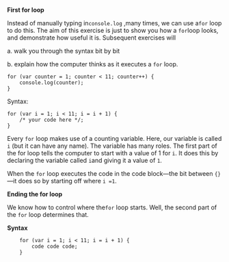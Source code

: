 **First for loop**

Instead of manually typing in`console.log` ,many times, we can use a`for` loop to do this. The aim of this exercise is just to show you how a `for`loop looks, and demonstrate how useful it is. Subsequent exercises will

a. walk you through the syntax bit by bit

b. explain how the computer thinks as it executes a `for` loop.

```
for (var counter = 1; counter < 11; counter++) {
    console.log(counter);
}
```

Syntax:

```
for (var i = 1; i < 11; i = i + 1) {
    /* your code here */;
}
```

Every `for` loop makes use of a counting variable. Here, our variable is called `i` \(but it can have any name\). The variable has many roles. The first part of the for loop tells the computer to start with a value of 1 for `i`. It does this by declaring the variable called `i`and giving it a value of `1`.

When the `for` loop executes the code in the code block—the bit between `{}`—it does so by starting off where `i =1`.

**Ending the for loop**

We know how to control where the`for` loop starts. Well, the second part of the `for` loop determines that.

**Syntax**

```
    for (var i = 1; i < 11; i = i + 1) {
        code code code; 
    }
```

